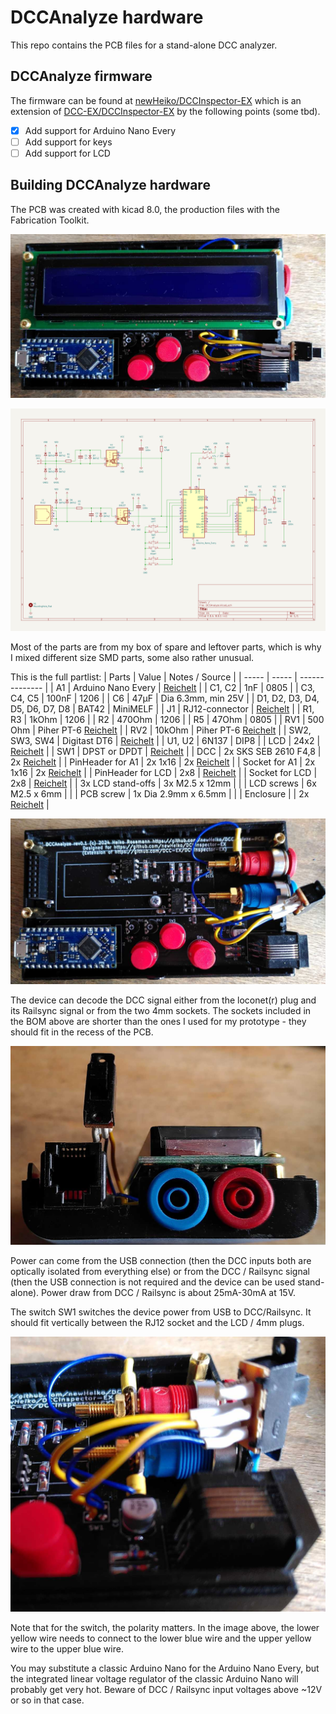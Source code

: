 # DCCAnalyze hardware

This repo contains the PCB files for a stand-alone DCC analyzer.

## DCCAnalyze firmware

The firmware can be found at [newHeiko/DCCInspector-EX](https://github.com/newHeiko/DCCInspector-EX) which is an extension of [DCC-EX/DCCInspector-EX](https://github.com/DCC-EX/DCCInspector-EX) by the following points (some tbd).

- [x] Add support for Arduino Nano Every
- [ ] Add support for keys
- [ ] Add support for LCD

## Building DCCAnalyze hardware

The PCB was created with kicad 8.0, the production files with the Fabrication Toolkit.

![](images/PCB_w_LCD.jpg "View of my first prototype")

![](images/schematic.png)

Most of the parts are from my box of spare and leftover parts, which is why I mixed different size SMD parts, some also rather unusual.

This is the full partlist:
| Parts | Value | Notes / Source |
| ----- | ----- | -------------- |
| A1    | Arduino Nano Every | [Reichelt](https://www.reichelt.de/arduino-nano-every-atmega4809-ohne-header-ard-nano-eve-p261300.html?&nbc=1) |
| C1, C2 | 1nF  | 0805  |
| C3, C4, C5 | 100nF | 1206 |
| C6    | 47µF  | Dia 6.3mm, min 25V |
| D1, D2, D3, D4, D5, D6, D7, D8 | BAT42 | MiniMELF |
| J1 | RJ12-connector | [Reichelt](https://www.reichelt.de/modular-einbaubuchse-6-6-schwarz-mebp-6-6s-p11370.html?&nbc=1) |
| R1, R3 | 1kOhm | 1206 |
| R2 | 470Ohm | 1206 |
| R5 | 47Ohm | 0805 |
| RV1 | 500 Ohm | Piher PT-6 [Reichelt](https://www.reichelt.de/einstellpotentiometer-liegend-500-ohm-6-mm-pt-6-l-500-p14989.html?&nbc=1) |
| RV2 | 10kOhm | Piher PT-6 [Reichelt](https://www.reichelt.de/einstellpotentiometer-liegend-10-kohm-6-mm-pt-6-l-10k-p14982.html?&nbc=1) |
| SW2, SW3, SW4 | Digitast DT6 | [Reichelt](https://www.reichelt.de/eingabetaster-schaltspannung-100v-rund-sw-dt-6-sw-p7241.html?&nbc=1) |
| U1, U2 | 6N137 | DIP8 |
| LCD | 24x2 | [Reichelt](https://www.reichelt.de/lcd-modul-2x24-h-5-6mm-bl-ws-m-bel--lcd-242a-bl-p53951.html?&nbc=1) |
| SW1 | DPST or DPDT | [Reichelt](https://www.reichelt.de/schiebeschalter-miniatur-loetanschluss-2x-um-sw-t-217-p19976.html?&nbc=1) |
| DCC | 2x SKS SEB 2610 F4,8 | 2x [Reichelt](https://www.reichelt.de/einbaubuchse-4-mm-faston-gelb-gesichert-seb-2610f-ge-p106132.html?&nbc=1) |
| PinHeader for A1 | 2x 1x16 | 2x [Reichelt](https://www.reichelt.de/stiftleisten-2-54-mm-1x16-gerade-mpe-087-1-016-p119887.html?&nbc=1) |
| Socket for A1    | 2x 1x16 | 2x [Reichelt](https://www.reichelt.de/buchsenleisten-2-54-mm-1x16-gerade-mpe-094-1-016-p119919.html?&nbc=1) |
| PinHeader for LCD | 2x8 | [Reichelt](https://www.reichelt.de/stiftleisten-2-54-mm-2x08-gerade-mpe-087-2-016-p119897.html?&nbc=1) |
| Socket for LCD    | 2x8 | [Reichelt](https://www.reichelt.de/buchsenleiste-2x8-pol-vergoldet-2-54-bkl-10120808-p235674.html?&nbc=1) |
| 3x LCD stand-offs | 3x M2.5 x 12mm | |
| LCD screws | 6x M2.5 x 6mm | |
| PCB screw | 1x Dia 2.9mm x 6.5mm | |
| Enclosure | | 2x [Reichelt](https://www.reichelt.de/kunststoff-halbschale-123-x-70-x-14-5-mm-sd-10-gr-halb-p149274.html?&nbc=1) |

![](images/PCB_wo_LCD.jpg "PCB inside the lower half of the housing, with the LCD removed")

The device can decode the DCC signal either from the loconet(r) plug and its Railsync signal or from the two 4mm sockets. The sockets included in the BOM above are shorter than the ones I used for my prototype - they should fit in the recess of the PCB.

![](images/faceView.jpg "Side view of the device")

Power can come from the USB connection (then the DCC inputs both are optically isolated from everything else) or from the DCC / Railsync signal (then the USB connection is not required and the device can be used stand-alone). Power draw from DCC / Railsync is about 25mA-30mA at 15V.

The switch SW1 switches the device power from USB to DCC/Railsync. It should fit vertically between the RJ12 socket and the LCD / 4mm plugs.

![](images/SW_detail.jpg "Detail view of power switch connection")

Note that for the switch, the polarity matters. In the image above, the lower yellow wire needs to connect to the lower blue wire and the upper yellow wire to the upper blue wire.

You may substitute a classic Arduino Nano for the Arduino Nano Every, but the integrated linear voltage regulator of the classic Arduino Nano will probably get very hot. Beware of DCC / Railsync input voltages above ~12V or so in that case.
